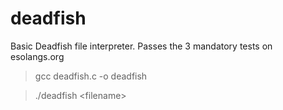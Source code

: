 # deadfish
Basic Deadfish file interpreter.
Passes the 3 mandatory tests on esolangs.org

>gcc deadfish.c -o deadfish

>./deadfish \<filename\>
